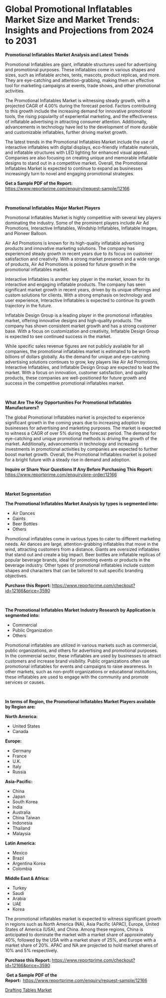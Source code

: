 <p><h1>Global Promotional Inflatables Market Size and Market Trends: Insights and Projections from 2024 to 2031</h1></p><p><strong>Promotional Inflatables Market Analysis and Latest Trends</strong></p>
<p><p>Promotional Inflatables are giant, inflatable structures used for advertising and promotional purposes. These inflatables come in various shapes and sizes, such as inflatable arches, tents, mascots, product replicas, and more. They are eye-catching and attention-grabbing, making them an effective tool for marketing campaigns at events, trade shows, and other promotional activities.</p><p>The Promotional Inflatables Market is witnessing steady growth, with a projected CAGR of 4.00% during the forecast period. Factors contributing to this growth include the increasing demand for innovative promotional tools, the rising popularity of experiential marketing, and the effectiveness of inflatable advertising in attracting consumer attention. Additionally, advancements in technology have led to the development of more durable and customizable inflatables, further driving market growth.</p><p>The latest trends in the Promotional Inflatables Market include the use of interactive inflatables with digital displays, eco-friendly inflatable materials, and inflatable structures with LED lighting for enhanced visual appeal. Companies are also focusing on creating unique and memorable inflatable designs to stand out in a competitive market. Overall, the Promotional Inflatables Market is expected to continue to expand as businesses increasingly turn to novel and engaging promotional strategies.</p></p>
<p><strong>Get a Sample PDF of the Report:&nbsp;</strong> <a href="https://www.reportprime.com/enquiry/request-sample/12166">https://www.reportprime.com/enquiry/request-sample/12166</a></p>
<p>&nbsp;</p>
<p><strong>Promotional Inflatables Major Market Players</strong></p>
<p><p>Promotional Inflatables Market is highly competitive with several key players dominating the industry. Some of the prominent players include Air Ad Promotions, Interactive Inflatables, Windship Inflatables, Inflatable Images, and Pioneer Balloon.</p><p>Air Ad Promotions is known for its high-quality inflatable advertising products and innovative marketing solutions. The company has experienced steady growth in recent years due to its focus on customer satisfaction and creativity. With a strong market presence and a wide range of products, Air Ad Promotions is poised for future growth in the promotional inflatables market.</p><p>Interactive Inflatables is another key player in the market, known for its interactive and engaging inflatable products. The company has seen significant market growth in recent years, driven by its unique offerings and custom solutions for clients. With a strong emphasis on technology and user experience, Interactive Inflatables is expected to continue its growth trajectory in the future.</p><p>Inflatable Design Group is a leading player in the promotional inflatables market, offering innovative designs and high-quality products. The company has shown consistent market growth and has a strong customer base. With a focus on customization and creativity, Inflatable Design Group is expected to see continued success in the market.</p><p>While specific sales revenue figures are not publicly available for all companies, the promotional inflatables market is estimated to be worth billions of dollars globally. As the demand for unique and eye-catching advertising solutions continues to grow, key players like Air Ad Promotions, Interactive Inflatables, and Inflatable Design Group are expected to lead the market. With a focus on innovation, customer satisfaction, and quality products, these companies are well-positioned for future growth and success in the competitive promotional inflatables market.</p></p>
<p>&nbsp;</p>
<p><strong>What Are The Key Opportunities For Promotional Inflatables Manufacturers?</strong></p>
<p><p>The global Promotional Inflatables market is projected to experience significant growth in the coming years due to increasing adoption by businesses for advertising and marketing purposes. The market is expected to witness a CAGR of over 5% during the forecast period. The demand for eye-catching and unique promotional methods is driving the growth of the market. Additionally, advancements in technology and increasing investments in promotional activities by companies are expected to further boost market growth. Overall, the Promotional Inflatables market is poised for a bright future with a steady rise in demand and adoption.</p></p>
<p><strong>Inquire or Share Your Questions If Any Before Purchasing This Report:</strong> <a href="https://www.reportprime.com/enquiry/pre-order/12166">https://www.reportprime.com/enquiry/pre-order/12166</a></p>
<p>&nbsp;</p>
<p><strong>Market Segmentation</strong></p>
<p><strong>The Promotional Inflatables Market Analysis by types is segmented into:</strong></p>
<p><ul><li>Air Dances</li><li>Gaints</li><li>Beer Bottles</li><li>Others</li></ul></p>
<p><p>Promotional inflatables come in various types to cater to different marketing needs. Air dances are large, attention-grabbing inflatables that move in the wind, attracting customers from a distance. Giants are oversized inflatables that stand out and create a big impact. Beer bottles are inflatable replicas of popular beverage brands, ideal for promoting events or products in the beverage industry. Other types of promotional inflatables include custom shapes and characters that can be tailored to suit specific branding objectives.</p></p>
<p><strong>Purchase this Report:&nbsp;</strong><a href="https://www.reportprime.com/checkout?id=12166&price=3590">https://www.reportprime.com/checkout?id=12166&price=3590</a></p>
<p>&nbsp;</p>
<p><strong>The Promotional Inflatables Market Industry Research by Application is segmented into:</strong></p>
<p><ul><li>Commercial</li><li>Public Organization</li><li>Others</li></ul></p>
<p><p>Promotional inflatables are utilized in various markets such as commercial, public organizations, and others for advertising and promotional purposes. In the commercial sector, these inflatables are used by businesses to attract customers and increase brand visibility. Public organizations often use promotional inflatables for events and campaigns to raise awareness. In other markets, such as non-profit organizations or educational institutions, these inflatables are used to engage with the community and promote services or causes.</p></p>
<p>&nbsp;</p>
<p><strong>In terms of Region, the Promotional Inflatables Market Players available by Region are:</strong></p>
<p>
    <p> <strong> North America: </strong>
        <ul>
            <li>United States</li>
            <li>Canada</li>
        </ul>
        </p> 
    <p> <strong> Europe: </strong>
        <ul>
            <li>Germany</li>
            <li>France</li>
            <li>U.K.</li>
            <li>Italy</li>
            <li>Russia</li>
        </ul>
        </p> 
    <p> <strong> Asia-Pacific: </strong>
        <ul>
            <li>China</li>
            <li>Japan</li>
            <li>South Korea</li>
            <li>India</li>
            <li>Australia</li>
            <li>China Taiwan</li>
            <li>Indonesia</li>
            <li>Thailand</li>
            <li>Malaysia</li>
        </ul>
        </p> 
    <p> <strong> Latin America: </strong>
        <ul>
            <li>Mexico</li>
            <li>Brazil</li>
            <li>Argentina Korea</li>
            <li>Colombia</li>
        </ul>
        </p> 
    <p> <strong> Middle East & Africa: </strong>
        <ul>
            <li>Turkey</li>
            <li>Saudi</li>
            <li>Arabia</li>
            <li>UAE</li>
            <li>Korea</li>
        </ul>
    </p>
    </p>
<p><p>The promotional inflatables market is expected to witness significant growth in regions such as North America (NA), Asia Pacific (APAC), Europe, United States of America (USA), and China. Among these regions, China is anticipated to dominate the market with a market share of approximately 40%, followed by the USA with a market share of 25%, and Europe with a market share of 20%. APAC and NA are projected to hold market shares of 10% and 5% respectively.</p></p>
<p><strong>Purchase this Report: </strong><a href="https://www.reportprime.com/checkout?id=12166&price=3590">https://www.reportprime.com/checkout?id=12166&price=3590</a></p>
<p>&nbsp;<strong>Get a Sample PDF of the Report:&nbsp;&nbsp;</strong><a href="https://www.reportprime.com/enquiry/request-sample/12166">https://www.reportprime.com/enquiry/request-sample/12166</a></p>
<p><strong></strong></p>
<p><p><a href="https://github.com/nathandecarvalho/Market-Research-Report-List-2/blob/main/drafting-tables-market.md">Drafting Tables Market</a></p></p>